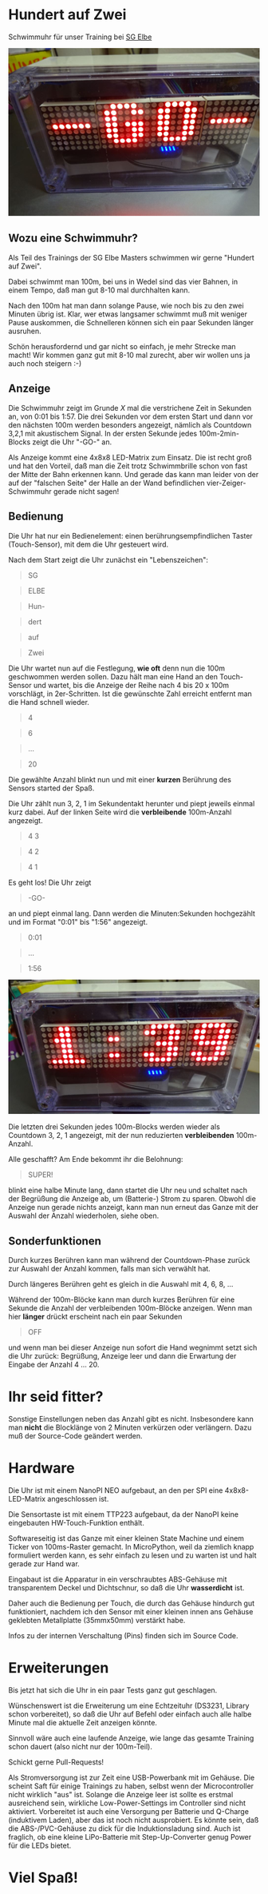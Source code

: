 # Hundert auf Zwei
Schwimmuhr für unser Training bei [SG Elbe](https://sgelbe.de)

![Schwimmuhr in wasserdichtem Gehäuse](img/DSC03693.JPG)

## Wozu eine Schwimmuhr?

Als Teil des Trainings der SG Elbe Masters schwimmen wir gerne "Hundert auf Zwei".

Dabei schwimmt man 100m, bei uns in Wedel sind das vier Bahnen, in einem Tempo, daß man gut 8-10 mal durchhalten kann.

Nach den 100m hat man dann solange Pause, wie noch bis zu den zwei Minuten übrig ist. Klar, wer etwas langsamer schwimmt muß mit weniger Pause auskommen, die Schnelleren können sich ein paar Sekunden länger ausruhen.

Schön herausfordernd und gar nicht so einfach, je mehr Strecke man macht! Wir kommen ganz gut mit 8-10 mal zurecht, aber wir wollen uns ja auch noch steigern :-)

## Anzeige

Die Schwimmuhr zeigt im Grunde _X_ mal die verstrichene Zeit in Sekunden an, von 0:01 bis 1:57. Die drei Sekunden vor dem ersten Start und dann vor den nächsten 100m werden besonders angezeigt, nämlich als Countdown 3,2,1 mit akustischem Signal. In der ersten Sekunde jedes 100m-2min-Blocks zeigt die Uhr "-GO-" an.

Als Anzeige kommt eine 4x8x8 LED-Matrix zum Einsatz. Die ist recht groß und hat den Vorteil, daß man die Zeit trotz Schwimmbrille schon von fast der Mitte der Bahn erkennen kann. Und gerade das kann man leider von der auf der "falschen Seite" der Halle an der Wand befindlichen vier-Zeiger-Schwimmuhr gerade nicht sagen!

## Bedienung

Die Uhr hat nur ein Bedienelement: einen berührungsempfindlichen Taster (Touch-Sensor), mit dem die Uhr gesteuert wird.

Nach dem Start zeigt die Uhr zunächst ein "Lebenszeichen":

> SG

> ELBE

> Hun-

> dert

> auf

> Zwei

Die Uhr wartet nun auf die Festlegung, **wie oft** denn nun die 100m geschwommen werden sollen. Dazu hält man eine Hand an den Touch-Sensor und wartet, bis die Anzeige der Reihe nach 4 bis 20 x 100m vorschlägt, in 2er-Schritten. Ist die gewünschte Zahl erreicht entfernt man die Hand schnell wieder.

> 4

> 6

> ...

> 20

Die gewählte Anzahl blinkt nun und mit einer **kurzen** Berührung des Sensors started der Spaß.

Die Uhr zählt nun 3, 2, 1 im Sekundentakt herunter und piept jeweils einmal kurz dabei. Auf der linken Seite wird die **verbleibende** 100m-Anzahl angezeigt.

> 4 3

> 4 2

> 4 1

Es geht los! Die Uhr zeigt

> -GO-

an und piept einmal lang. Dann werden die Minuten:Sekunden hochgezählt und im Format "0:01" bis "1:56" angezeigt.

> 0:01

> ...

> 1:56

![Da ist noch Luft nach oben!](img/DSC03692.JPG)

Die letzten drei Sekunden jedes 100m-Blocks werden wieder als Countdown 3, 2, 1 angezeigt, mit der nun reduzierten **verbleibenden** 100m-Anzahl.

Alle geschafft? Am Ende bekommt ihr die Belohnung:

> SUPER!

blinkt eine halbe Minute lang, dann startet die Uhr neu und schaltet nach der Begrüßung die Anzeige ab, um (Batterie-) Strom zu sparen. Obwohl die Anzeige nun gerade nichts anzeigt, kann man nun erneut das Ganze mit der Auswahl der Anzahl wiederholen, siehe oben.

## Sonderfunktionen

Durch kurzes Berühren kann man während der Countdown-Phase zurück zur Auswahl der Anzahl kommen, falls man sich verwählt hat.

Durch längeres Berühren geht es gleich in die Auswahl mit 4, 6, 8, ...

Während der 100m-Blöcke kann man durch kurzes Berühren für eine Sekunde die Anzahl der verbleibenden 100m-Blöcke anzeigen.
Wenn man hier __länger__ drückt erscheint nach ein paar Sekunden

> OFF

und wenn man bei dieser Anzeige nun sofort die Hand wegnimmt setzt sich die Uhr zurück: Begrüßung, Anzeige leer und dann die Erwartung der Eingabe der Anzahl 4 ... 20.

# Ihr seid fitter?

Sonstige Einstellungen neben das Anzahl gibt es nicht. Insbesondere kann man **nicht** die Blocklänge von 2 Minuten verkürzen oder verlängern. Dazu muß der Source-Code geändert werden.

# Hardware

Die Uhr ist mit einem NanoPI NEO aufgebaut, an den per SPI eine 4x8x8-LED-Matrix angeschlossen ist.

Die Sensortaste ist mit einem TTP223 aufgebaut, da der NanoPI keine eingebauten HW-Touch-Funktion enthält.

Softwareseitig ist das Ganze mit einer kleinen State Machine und einem Ticker von 100ms-Raster gemacht. In MicroPython, weil da ziemlich knapp formuliert werden kann, es sehr einfach zu lesen und zu warten ist und halt gerade zur Hand war.

Eingabaut ist die Apparatur in ein verschraubtes ABS-Gehäuse mit transparentem Deckel und Dichtschnur, so daß die Uhr **wasserdicht** ist.

Daher auch die Bedienung per Touch, die durch das Gehäuse hindurch gut funktioniert, nachdem ich den Sensor mit einer kleinen innen ans Gehäuse geklebten Metallplatte  (35mmx50mm) verstärkt habe.

Infos zu der internen Verschaltung (Pins) finden sich im Source Code.
# Erweiterungen

Bis jetzt hat sich die Uhr in ein paar Tests ganz gut geschlagen.

Wünschenswert ist die Erweiterung um eine Echtzeituhr (DS3231, Library schon vorbereitet), so daß die Uhr auf Befehl oder einfach auch alle halbe Minute mal die aktuelle Zeit anzeigen könnte.

Sinnvoll wäre auch eine laufende Anzeige, wie lange das gesamte Training schon dauert (also nicht nur der 100m-Teil).

Schickt gerne Pull-Requests!

Als Stromversorgung ist zur Zeit eine USB-Powerbank mit im Gehäuse. Die scheint Saft für einige Trainings zu haben, selbst wenn der Microcontroller nicht wirklich "aus" ist. Solange die Anzeige leer ist sollte es erstmal ausreichend sein, wirkliche Low-Power-Settings im Controller sind nicht aktiviert.
Vorbereitet ist auch eine Versorgung per Batterie und Q-Charge (induktivem Laden), aber das ist noch nicht ausprobiert. Es könnte sein, daß die ABS-/PVC-Gehäuse zu dick für die Induktionsladung sind. Auch ist fraglich, ob eine kleine LiPo-Batterie mit Step-Up-Converter genug Power für die LEDs bietet.
# Viel Spaß!
